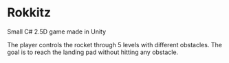 # Rokkitz
Small C# 2.5D game made in Unity

The player controls the rocket through 5 levels with different obstacles. The goal is to reach the landing pad without hitting any obstacle.
